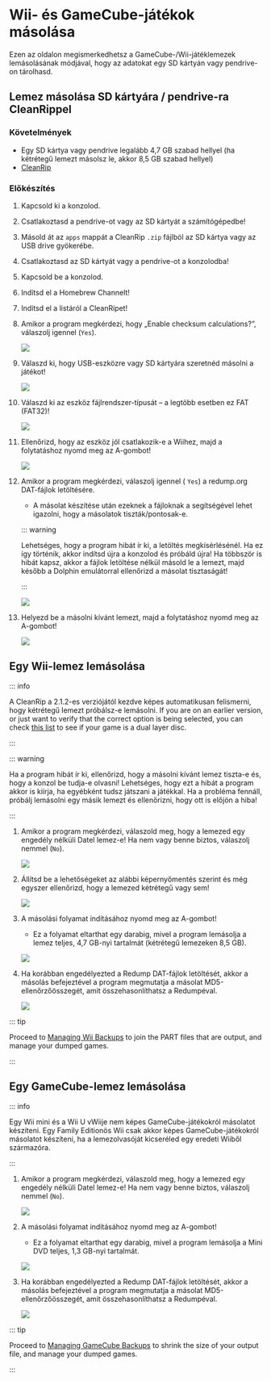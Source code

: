 # Wii- és GameCube-játékok másolása

Ezen az oldalon megismerkedhetsz a GameCube-/Wii-játéklemezek lemásolásának módjával, hogy az adatokat egy SD kártyán vagy pendrive-on tárolhasd.

## Lemez másolása SD kártyára / pendrive-ra CleanRippel

### Követelmények

- Egy SD kártya vagy pendrive legalább 4,7 GB szabad hellyel (ha kétrétegű lemezt másolsz le, akkor 8,5 GB szabad hellyel)
- [CleanRip](https://oscwii.org/library/app/cleanrip)

### Előkészítés

1. Kapcsold ki a konzolod.

2. Csatlakoztasd a pendrive-ot vagy az SD kártyát a számítógépedbe!

3. Másold át az `apps` mappát a CleanRip `.zip` fájlból az SD kártya vagy az USB drive gyökerébe.

4. Csatlakoztasd az SD kártyát vagy a pendrive-ot a konzolodba!

5. Kapcsold be a konzolod.

6. Indítsd el a Homebrew Channelt!

7. Indítsd el a listáról a CleanRipet!

8. Amikor a program megkérdezi, hogy „Enable checksum calculations?”, válaszolj igennel (`Yes`).

   ![](/images/homebrew/CleanRip/checksum.png)

9. Válaszd ki, hogy USB-eszközre vagy SD kártyára szeretnéd másolni a játékot!

   ![](/images/homebrew/CleanRip/device.png)

10. Válaszd ki az eszköz fájlrendszer-típusát – a legtöbb esetben ez FAT (FAT32)!

    ![](/images/homebrew/CleanRip/filesystem.png)

11. Ellenőrizd, hogy az eszköz jól csatlakozik-e a Wiihez, majd a folytatáshoz nyomd meg az A-gombot!

    ![](/images/homebrew/CleanRip/insertdevice.png)

12. Amikor a program megkérdezi, válaszolj igennel ( `Yes`) a redump.org DAT-fájlok letöltésére.

    - A másolat készítése után ezeknek a fájloknak a segítségével lehet igazolni, hogy a másolatok tiszták/pontosak-e.

    ::: warning

    Lehetséges, hogy a program hibát ír ki, a letöltés megkísérlésénél. Ha ez így történik, akkor indítsd újra a konzolod és próbáld újra! Ha többször is hibát kapsz, akkor a fájlok letöltése nélkül másold le a lemezt, majd később a Dolphin emulátorral ellenőrizd a másolat tisztaságát!

    :::

    ![](/images/homebrew/CleanRip/redump.png)

13. Helyezd be a másolni kívánt lemezt, majd a folytatáshoz nyomd meg az A-gombot!

    ![](/images/homebrew/CleanRip/insertdisc.png)

## Egy Wii-lemez lemásolása

::: info

A CleanRip a 2.1.2-es verziójától kezdve képes automatikusan felismerni, hogy kétrétegű lemezt próbálsz-e lemásolni. If you are on an earlier version, or just want to verify that the correct option is being selected, you can check [this list](https://wiki.dolphin-emu.org/index.php?title=Category:Dual_Layer_Disc_games) to see if your game is a dual layer disc.

:::

::: warning

Ha a program hibát ír ki, ellenőrizd, hogy a másolni kívánt lemez tiszta-e és, hogy a konzol be tudja-e olvasni! Lehetséges, hogy ezt a hibát a program akkor is kiírja, ha egyébként tudsz játszani a játékkal. Ha a probléma fennáll, próbálj lemásolni egy másik lemezt és ellenőrizni, hogy ott is előjön a hiba!

:::

1. Amikor a program megkérdezi, válaszold meg, hogy a lemezed egy engedély nélküli Datel lemez-e! Ha nem vagy benne biztos, válaszolj nemmel (`No`).

   ![](/images/homebrew/CleanRip/dateldisc.png)

2. Állítsd be a lehetőségeket az alábbi képernyőmentés szerint és még egyszer ellenőrizd, hogy a lemezed kétrétegű vagy sem!

   ![](/images/homebrew/CleanRip/wiisettings.png)

3. A másolási folyamat indításához nyomd meg az A-gombot!

   - Ez a folyamat eltarthat egy darabig, mivel a program lemásolja a lemez teljes, 4,7 GB-nyi tartalmát (kétrétegű lemezeken 8,5 GB).

   ![](/images/homebrew/CleanRip/wiiprogress.png)

4. Ha korábban engedélyezted a Redump DAT-fájlok letöltését, akkor a másolás befejeztével a program megmutatja a másolat MD5-ellenőrzőösszegét, amit összehasonlíthatsz a Redumpéval.

   ![](/images/homebrew/CleanRip/wiidumpcomplete.png)

::: tip

Proceed to [Managing Wii Backups](wii-backups) to join the PART files that are output, and manage your dumped games.

:::

## Egy GameCube-lemez lemásolása

::: info

Egy Wii mini és a Wii U vWiije nem képes GameCube-játékokról másolatot készíteni. Egy Family Editionös Wii csak akkor képes GameCube-játékokról másolatot készíteni, ha a lemezolvasóját kicseréled egy eredeti Wiiből származóra.

:::

1. Amikor a program megkérdezi, válaszold meg, hogy a lemezed egy engedély nélküli Datel lemez-e! Ha nem vagy benne biztos, válaszolj nemmel (`No`).

   ![](/images/homebrew/CleanRip/dateldisc.png)

2. A másolási folyamat indításához nyomd meg az A-gombot!

   - Ez a folyamat eltarthat egy darabig, mivel a program lemásolja a Mini DVD teljes, 1,3 GB-nyi tartalmát.

   ![](/images/homebrew/CleanRip/gcprogress.png)

3. Ha korábban engedélyezted a Redump DAT-fájlok letöltését, akkor a másolás befejeztével a program megmutatja a másolat MD5-ellenőrzőösszegét, amit összehasonlíthatsz a Redumpéval.

   ![](/images/homebrew/CleanRip/gcdumpcomplete.png)

::: tip

Proceed to [Managing GameCube Backups](gc-backups) to shrink the size of your output file, and manage your dumped games.

:::
